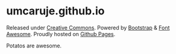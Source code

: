 umcaruje.github.io
========================
Released under [Creative Commons](http://creativecommons.org/licenses/by-sa/4.0/). Powered by [Bootstrap](http://getbootstrap.com) & [Font Awesome](http://fortawesome.github.io/Font-Awesome/). Proudly hosted on [Github Pages](https://pages.github.com/). 

Potatos are awesome.
